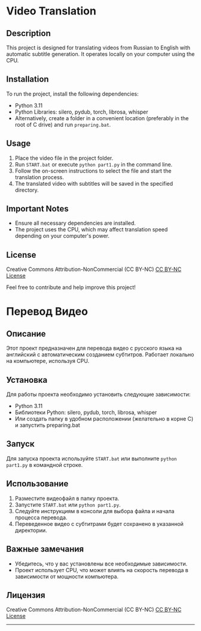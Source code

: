 # Video Translation

## Description
This project is designed for translating videos from Russian to English with automatic subtitle generation. It operates locally on your computer using the CPU.

## Installation
To run the project, install the following dependencies:
- Python 3.11
- Python Libraries: silero, pydub, torch, librosa, whisper
- Alternatively, create a folder in a convenient location (preferably in the root of C drive) and run `preparing.bat`.

## Usage
1. Place the video file in the project folder.
2. Run `START.bat` or execute `python part1.py` in the command line.
3. Follow the on-screen instructions to select the file and start the translation process.
4. The translated video with subtitles will be saved in the specified directory.

## Important Notes
- Ensure all necessary dependencies are installed.
- The project uses the CPU, which may affect translation speed depending on your computer's power.

## License
Creative Commons Attribution-NonCommercial (CC BY-NC)
[CC BY-NC License](https://creativecommons.org/licenses/by-nc/4.0/)

Feel free to contribute and help improve this project!





# Перевод Видео

## Описание
Этот проект предназначен для перевода видео с русского языка на английский с автоматическим созданием субтитров. Работает локально на компьютере, используя CPU.

## Установка
Для работы проекта необходимо установить следующие зависимости:
- Python 3.11 
- Библиотеки Python: silero, pydub, torch, librosa, whisper
- Или создать папку в удобном расположении (желательно в корне C) и запустить preparing.bat


## Запуск
Для запуска проекта используйте `START.bat` или выполните `python part1.py` в командной строке.

## Использование
1. Разместите видеофайл в папку проекта.
2. Запустите `START.bat` или `python part1.py`.
3. Следуйте инструкциям в консоли для выбора файла и начала процесса перевода.
4. Переведенное видео с субтитрами будет сохранено в указанной директории.

## Важные замечания
- Убедитесь, что у вас установлены все необходимые зависимости.
- Проект использует CPU, что может влиять на скорость перевода в зависимости от мощности компьютера.

## Лицензия
Creative Commons Attribution-NonCommercial (CC BY-NC)
[CC BY-NC License](https://creativecommons.org/licenses/by-nc/4.0/)

---
